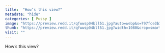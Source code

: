 ```yaml
---
title:  "How’s this view?"
metadate: "hide"
categories: [ Pussy ]
image: "https://preview.redd.it/qfwwsp04bll51.jpg?auto=webp&s=797fce3b185e072131317e0c9ff479b7149bd7ac"
thumb: "https://preview.redd.it/qfwwsp04bll51.jpg?width=1080&crop=smart&auto=webp&s=4dc0909144e5ac8a33a937f4d9cc1e8359032fe8"
visit: ""
---
```

How’s this view?
